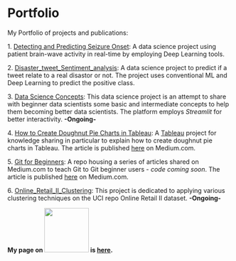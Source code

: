 # Portfolio
My Portfolio of projects and publications:

1\. [Detecting and Predicting Seizure Onset](https://github.com/osama-sidahmed/capstone):
A data science project using patient brain-wave activity in real-time by employing Deep Learning tools.

2\. [Disaster_tweet_Sentiment_analysis](https://github.com/osama-sidahmed/Disaster_tweet_Sentiment_analysis): A data science project to predict if a tweet relate to a real disastor or not. The project uses conventional ML and Deep Learning to predict the positive class. 

3\. [Data Science Concepts](https://github.com/osama-sidahmed/data_science_concepts): This data science project is an attempt to share with beginner data scientists some basic and intermediate concepts to help them becoming better data scientists. The platform employs *Streamlit* for better interactivity. **-Ongoing-**

4\. [How to Create Doughnut Pie Charts in Tableau](https://github.com/osama-sidahmed/How-to-create-doughnut-pie-charts-in-Tableau): A [Tableau](https://www.tableau.com/) project for knowledge sharing in particular to explain how to create doughnut pie charts in Tableau. The article is published [here](https://osama-sidahmed.medium.com/how-to-create-doughnut-pie-charts-in-tableau-8c7c915d0d1a) on Medium.com.

5\. [Git for Beginners](https://github.com/osama-sidahmed/Git-for-Beginners): A repo housing a series of articles shared on Medium.com to teach Git to Git beginner users - *code coming soon*. The article is published [here](https://osama-sidahmed.medium.com/git-for-beginners-part-1-b00f6ba786c9) on Medium.com.

6\. [Online_Retail_II_Clustering](https://github.com/osama-sidahmed/Online_Retail_II_Clustering): This project is dedicated to applying various clustering techniques on the UCI repo Online Retail II dataset. **-Ongoing-**

**My page on <img src="https://user-images.githubusercontent.com/26442702/137505056-9ef69ecd-c582-4ab3-be08-fa63b59f77fd.jpg" width="100" > is [here](https://osama-sidahmed.medium.com/).**

